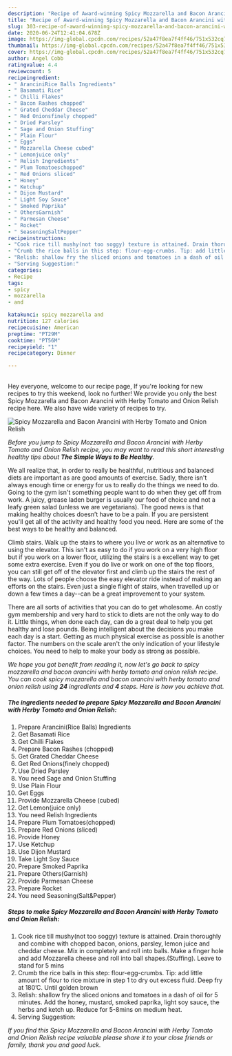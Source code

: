 ```yaml
---
description: "Recipe of Award-winning Spicy Mozzarella and Bacon Arancini with Herby Tomato and Onion Relish"
title: "Recipe of Award-winning Spicy Mozzarella and Bacon Arancini with Herby Tomato and Onion Relish"
slug: 303-recipe-of-award-winning-spicy-mozzarella-and-bacon-arancini-with-herby-tomato-and-onion-relish
date: 2020-06-24T12:41:04.678Z
image: https://img-global.cpcdn.com/recipes/52a47f8ea7f4ff46/751x532cq70/spicy-mozzarella-and-bacon-arancini-with-herby-tomato-and-onion-relish-recipe-main-photo.jpg
thumbnail: https://img-global.cpcdn.com/recipes/52a47f8ea7f4ff46/751x532cq70/spicy-mozzarella-and-bacon-arancini-with-herby-tomato-and-onion-relish-recipe-main-photo.jpg
cover: https://img-global.cpcdn.com/recipes/52a47f8ea7f4ff46/751x532cq70/spicy-mozzarella-and-bacon-arancini-with-herby-tomato-and-onion-relish-recipe-main-photo.jpg
author: Angel Cobb
ratingvalue: 4.4
reviewcount: 5
recipeingredient:
- " AranciniRice Balls Ingredients"
- " Basamati Rice"
- " Chilli Flakes"
- " Bacon Rashes chopped"
- " Grated Cheddar Cheese"
- " Red Onionsfinely chopped"
- " Dried Parsley"
- " Sage and Onion Stuffing"
- " Plain Flour"
- " Eggs"
- " Mozzarella Cheese cubed"
- " Lemonjuice only"
- " Relish Ingredients"
- " Plum Tomatoeschopped"
- " Red Onions sliced"
- " Honey"
- " Ketchup"
- " Dijon Mustard"
- " Light Soy Sauce"
- " Smoked Paprika"
- " OthersGarnish"
- " Parmesan Cheese"
- " Rocket"
- " SeasoningSaltPepper"
recipeinstructions:
- "Cook rice till mushy(not too soggy) texture is attained. Drain thoroughly and combine with chopped bacon, onions, parsley, lemon juice and cheddar cheese. Mix in completely and roll into balls. Make a finger hole and add Mozzarella cheese and roll into ball shapes.(Stuffing). Leave to stand for 5 mins"
- "Crumb the rice balls in this step: flour-egg-crumbs. Tip: add little amount of flour to rice mixture in step 1 to dry out excess fluid. Deep fry at 180’C. Until golden brown"
- "Relish: shallow fry the sliced onions and tomatoes in a dash of oil for 5 minutes. Add the honey, mustard, smoked paprika, light soy sauce, the herbs and ketch up. Reduce for 5-8mins on medium heat."
- "Serving Suggestion:"
categories:
- Recipe
tags:
- spicy
- mozzarella
- and

katakunci: spicy mozzarella and 
nutrition: 127 calories
recipecuisine: American
preptime: "PT29M"
cooktime: "PT56M"
recipeyield: "1"
recipecategory: Dinner

---
```

<br>
Hey everyone, welcome to our recipe page, If you're looking for new recipes to try this weekend, look no further! We provide you only the best Spicy Mozzarella and Bacon Arancini with Herby Tomato and Onion Relish recipe here. We also have wide variety of recipes to try.
<br>


![Spicy Mozzarella and Bacon Arancini with Herby Tomato and Onion Relish](https://img-global.cpcdn.com/recipes/52a47f8ea7f4ff46/751x532cq70/spicy-mozzarella-and-bacon-arancini-with-herby-tomato-and-onion-relish-recipe-main-photo.jpg)

<i>Before you jump to Spicy Mozzarella and Bacon Arancini with Herby Tomato and Onion Relish recipe, you may want to read this short interesting healthy tips about <strong>The Simple Ways to Be Healthy</strong>.</i>

We all realize that, in order to really be healthful, nutritious and balanced diets are important as are good amounts of exercise. Sadly, there isn't always enough time or energy for us to really do the things we need to do. Going to the gym isn't something people want to do when they get off from work. A juicy, grease laden burger is usually our food of choice and not a leafy green salad (unless we are vegetarians). The good news is that making healthy choices doesn’t have to be a pain. If you are persistent you'll get all of the activity and healthy food you need. Here are some of the best ways to be healthy and balanced.

Climb stairs. Walk up the stairs to where you live or work as an alternative to using the elevator. This isn't as easy to do if you work on a very high floor but if you work on a lower floor, utilizing the stairs is a excellent way to get some extra exercise. Even if you do live or work on one of the top floors, you can still get off of the elevator first and climb up the stairs the rest of the way. Lots of people choose the easy elevator ride instead of making an efforts on the stairs. Even just a single flight of stairs, when travelled up or down a few times a day--can be a great improvement to your system. 

There are all sorts of activities that you can do to get wholesome. An costly gym membership and very hard to stick to diets are not the only way to do it. Little things, when done each day, can do a great deal to help you get healthy and lose pounds. Being intelligent about the decisions you make each day is a start. Getting as much physical exercise as possible is another factor. The numbers on the scale aren't the only indication of your lifestyle choices. You need to help to make your body as strong as possible. 


<i>We hope you got benefit from reading it, now let's go back to spicy mozzarella and bacon arancini with herby tomato and onion relish recipe. You can cook spicy mozzarella and bacon arancini with herby tomato and onion relish using <strong>24</strong> ingredients and <strong>4</strong> steps. Here is how you achieve that.
</i>

##### The ingredients needed to prepare Spicy Mozzarella and Bacon Arancini with Herby Tomato and Onion Relish:

1. Prepare  Arancini(Rice Balls) Ingredients
1. Get  Basamati Rice
1. Get  Chilli Flakes
1. Prepare  Bacon Rashes (chopped)
1. Get  Grated Cheddar Cheese
1. Get  Red Onions(finely chopped)
1. Use  Dried Parsley
1. You need  Sage and Onion Stuffing
1. Use  Plain Flour
1. Get  Eggs
1. Provide  Mozzarella Cheese (cubed)
1. Get  Lemon(juice only)
1. You need  Relish Ingredients
1. Prepare  Plum Tomatoes(chopped)
1. Prepare  Red Onions (sliced)
1. Provide  Honey
1. Use  Ketchup
1. Use  Dijon Mustard
1. Take  Light Soy Sauce
1. Prepare  Smoked Paprika
1. Prepare  Others(Garnish)
1. Provide  Parmesan Cheese
1. Prepare  Rocket
1. You need  Seasoning(Salt&amp;Pepper)


##### Steps to make Spicy Mozzarella and Bacon Arancini with Herby Tomato and Onion Relish:

1. Cook rice till mushy(not too soggy) texture is attained. Drain thoroughly and combine with chopped bacon, onions, parsley, lemon juice and cheddar cheese. Mix in completely and roll into balls. Make a finger hole and add Mozzarella cheese and roll into ball shapes.(Stuffing). Leave to stand for 5 mins
1. Crumb the rice balls in this step: flour-egg-crumbs. Tip: add little amount of flour to rice mixture in step 1 to dry out excess fluid. Deep fry at 180’C. Until golden brown
1. Relish: shallow fry the sliced onions and tomatoes in a dash of oil for 5 minutes. Add the honey, mustard, smoked paprika, light soy sauce, the herbs and ketch up. Reduce for 5-8mins on medium heat.
1. Serving Suggestion:


<i>If you find this Spicy Mozzarella and Bacon Arancini with Herby Tomato and Onion Relish recipe valuable please share it to your close friends or family, thank you and good luck.</i>
